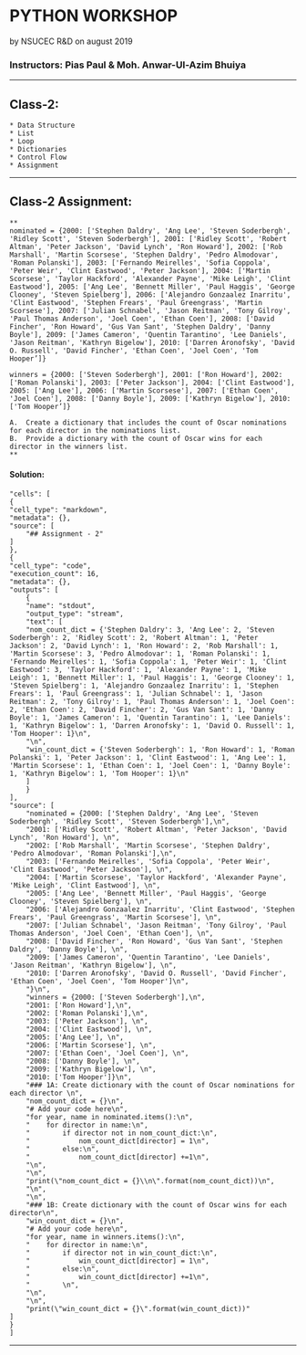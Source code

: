 # PYTHON WORKSHOP 
by NSUCEC R&D on august 2019


### Instructors: Pias Paul & Moh. Anwar-Ul-Azim Bhuiya
***



## Class-2:

    * Data Structure
    * List
    * Loop
    * Dictionaries
    * Control Flow
    * Assignment


***


## Class-2 Assignment:

    **
    nominated = {2000: ['Stephen Daldry', 'Ang Lee', 'Steven Soderbergh', 'Ridley Scott', 'Steven Soderbergh'], 2001: ['Ridley Scott', 'Robert Altman', 'Peter Jackson', 'David Lynch', 'Ron Howard'], 2002: ['Rob Marshall', 'Martin Scorsese', 'Stephen Daldry', 'Pedro Almodovar', 'Roman Polanski'], 2003: ['Fernando Meirelles', 'Sofia Coppola', 'Peter Weir', 'Clint Eastwood', 'Peter Jackson'], 2004: ['Martin Scorsese', 'Taylor Hackford', 'Alexander Payne', 'Mike Leigh', 'Clint Eastwood'], 2005: ['Ang Lee', 'Bennett Miller', 'Paul Haggis', 'George Clooney', 'Steven Spielberg'], 2006: ['Alejandro Gonzaalez Inarritu', 'Clint Eastwood', 'Stephen Frears', 'Paul Greengrass', 'Martin Scorsese'], 2007: ['Julian Schnabel', 'Jason Reitman', 'Tony Gilroy', 'Paul Thomas Anderson', 'Joel Coen', 'Ethan Coen'], 2008: ['David Fincher', 'Ron Howard', 'Gus Van Sant', 'Stephen Daldry', 'Danny Boyle'], 2009: ['James Cameron', 'Quentin Tarantino', 'Lee Daniels', 'Jason Reitman', 'Kathryn Bigelow'], 2010: ['Darren Aronofsky', 'David O. Russell', 'David Fincher', 'Ethan Coen', 'Joel Coen', 'Tom Hooper’]}

    winners = {2000: ['Steven Soderbergh'], 2001: ['Ron Howard'], 2002: ['Roman Polanski'], 2003: ['Peter Jackson'], 2004: ['Clint Eastwood'], 2005: ['Ang Lee'], 2006: ['Martin Scorsese'], 2007: ['Ethan Coen', 'Joel Coen'], 2008: ['Danny Boyle'], 2009: ['Kathryn Bigelow'], 2010: ['Tom Hooper’]}

    A.	Create a dictionary that includes the count of Oscar nominations for each director in the nominations list.
    B.	Provide a dictionary with the count of Oscar wins for each director in the winners list.
    **

#### Solution:

    "cells": [
    {
    "cell_type": "markdown",
    "metadata": {},
    "source": [
        "## Assignment - 2"
    ]
    },
    {
    "cell_type": "code",
    "execution_count": 16,
    "metadata": {},
    "outputs": [
        {
        "name": "stdout",
        "output_type": "stream",
        "text": [
        "nom_count_dict = {'Stephen Daldry': 3, 'Ang Lee': 2, 'Steven Soderbergh': 2, 'Ridley Scott': 2, 'Robert Altman': 1, 'Peter Jackson': 2, 'David Lynch': 1, 'Ron Howard': 2, 'Rob Marshall': 1, 'Martin Scorsese': 3, 'Pedro Almodovar': 1, 'Roman Polanski': 1, 'Fernando Meirelles': 1, 'Sofia Coppola': 1, 'Peter Weir': 1, 'Clint Eastwood': 3, 'Taylor Hackford': 1, 'Alexander Payne': 1, 'Mike Leigh': 1, 'Bennett Miller': 1, 'Paul Haggis': 1, 'George Clooney': 1, 'Steven Spielberg': 1, 'Alejandro Gonzaalez Inarritu': 1, 'Stephen Frears': 1, 'Paul Greengrass': 1, 'Julian Schnabel': 1, 'Jason Reitman': 2, 'Tony Gilroy': 1, 'Paul Thomas Anderson': 1, 'Joel Coen': 2, 'Ethan Coen': 2, 'David Fincher': 2, 'Gus Van Sant': 1, 'Danny Boyle': 1, 'James Cameron': 1, 'Quentin Tarantino': 1, 'Lee Daniels': 1, 'Kathryn Bigelow': 1, 'Darren Aronofsky': 1, 'David O. Russell': 1, 'Tom Hooper': 1}\n",
        "\n",
        "win_count_dict = {'Steven Soderbergh': 1, 'Ron Howard': 1, 'Roman Polanski': 1, 'Peter Jackson': 1, 'Clint Eastwood': 1, 'Ang Lee': 1, 'Martin Scorsese': 1, 'Ethan Coen': 1, 'Joel Coen': 1, 'Danny Boyle': 1, 'Kathryn Bigelow': 1, 'Tom Hooper': 1}\n"
        ]
        }
    ],
    "source": [
        "nominated = {2000: ['Stephen Daldry', 'Ang Lee', 'Steven Soderbergh', 'Ridley Scott', 'Steven Soderbergh'],\n",
        "2001: ['Ridley Scott', 'Robert Altman', 'Peter Jackson', 'David Lynch', 'Ron Howard'], \n",
        "2002: ['Rob Marshall', 'Martin Scorsese', 'Stephen Daldry', 'Pedro Almodovar', 'Roman Polanski'],\n",
        "2003: ['Fernando Meirelles', 'Sofia Coppola', 'Peter Weir', 'Clint Eastwood', 'Peter Jackson'], \n",
        "2004: ['Martin Scorsese', 'Taylor Hackford', 'Alexander Payne', 'Mike Leigh', 'Clint Eastwood'], \n",
        "2005: ['Ang Lee', 'Bennett Miller', 'Paul Haggis', 'George Clooney', 'Steven Spielberg'], \n",
        "2006: ['Alejandro Gonzaalez Inarritu', 'Clint Eastwood', 'Stephen Frears', 'Paul Greengrass', 'Martin Scorsese'], \n",
        "2007: ['Julian Schnabel', 'Jason Reitman', 'Tony Gilroy', 'Paul Thomas Anderson', 'Joel Coen', 'Ethan Coen'], \n",
        "2008: ['David Fincher', 'Ron Howard', 'Gus Van Sant', 'Stephen Daldry', 'Danny Boyle'], \n",
        "2009: ['James Cameron', 'Quentin Tarantino', 'Lee Daniels', 'Jason Reitman', 'Kathryn Bigelow'], \n",
        "2010: ['Darren Aronofsky', 'David O. Russell', 'David Fincher', 'Ethan Coen', 'Joel Coen', 'Tom Hooper']\n",
        "}\n",
        "winners = {2000: ['Steven Soderbergh'],\n",
        "2001: ['Ron Howard'],\n",
        "2002: ['Roman Polanski'],\n",
        "2003: ['Peter Jackson'], \n",
        "2004: ['Clint Eastwood'], \n",
        "2005: ['Ang Lee'], \n",
        "2006: ['Martin Scorsese'], \n",
        "2007: ['Ethan Coen', 'Joel Coen'], \n",
        "2008: ['Danny Boyle'], \n",
        "2009: ['Kathryn Bigelow'], \n",
        "2010: ['Tom Hooper']}\n",
        "### 1A: Create dictionary with the count of Oscar nominations for each director \n",
        "nom_count_dict = {}\n",
        "# Add your code here\n",
        "for year, name in nominated.items():\n",
        "    for director in name:\n",
        "        if director not in nom_count_dict:\n",
        "            nom_count_dict[director] = 1\n",
        "        else:\n",
        "            nom_count_dict[director] +=1\n",
        "\n",
        "\n",
        "print(\"nom_count_dict = {}\\n\".format(nom_count_dict))\n",
        "\n",
        "\n",
        "### 1B: Create dictionary with the count of Oscar wins for each director\n",
        "win_count_dict = {}\n",
        "# Add your code here\n",
        "for year, name in winners.items():\n",
        "    for director in name:\n",
        "        if director not in win_count_dict:\n",
        "            win_count_dict[director] = 1\n",
        "        else:\n",
        "            win_count_dict[director] +=1\n",
        "        \n",
        "\n",
        "\n",
        "print(\"win_count_dict = {}\".format(win_count_dict))"
    ]
    }
    ]
 

***


